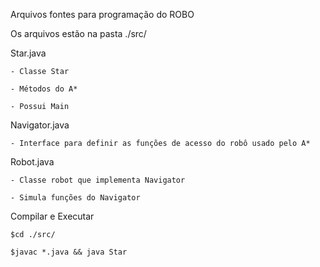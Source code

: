 Arquivos fontes para programação do ROBO

Os arquivos estão na pasta ./src/

Star.java

    - Classe Star

    - Métodos do A*
    
    - Possui Main

Navigator.java 

    - Interface para definir as funções de acesso do robô usado pelo A*

Robot.java
    
    - Classe robot que implementa Navigator
    
    - Simula funções do Navigator


Compilar e Executar 

    $cd ./src/

    $javac *.java && java Star 

